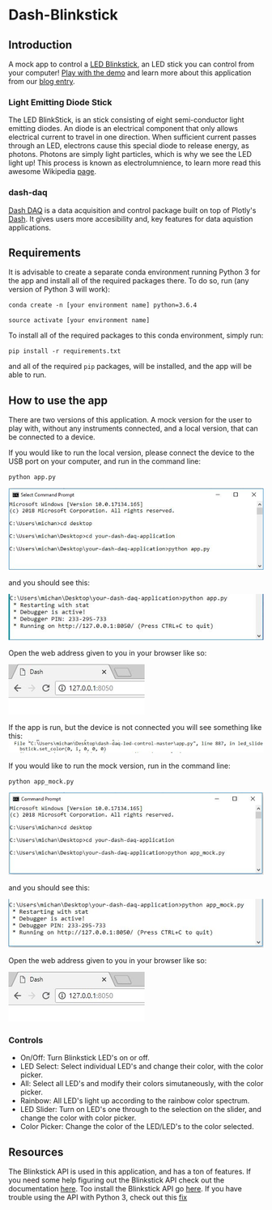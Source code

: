 # Dash-Blinkstick

## Introduction
A mock app to control a [LED Blinkstick](https://www.blinkstick.com/products/blinkstick-strip), an LED stick you can control from your computer! [Play with the demo](https://dash-daq-led.herokuapp.com/) and learn more about this application from our [blog entry](https://www.dashdaq.io/control-an-led-strip-in-python).

### Light Emitting Diode Stick
The LED BlinkStick, is an stick consisting of eight semi-conductor light emitting diodes. An diode is an electrical component that only allows electrical current to travel in one direction. When sufficient current passes through an LED, electrons cause this special diode to release energy, as photons. Photons are simply light particles, which is why we see the LED light up! This process is known as electrolumnience, to learn more read this awesome Wikipedia [page](https://en.wikipedia.org/wiki/Electroluminescence).

### dash-daq
[Dash DAQ](http://dash-daq.netlify.com/#about) is a data acquisition and control package built on top of Plotly's [Dash](https://plot.ly/products/dash/). It gives users more accesibility and, key features for data aquistion applications.


## Requirements
It is advisable	to create a separate conda environment running Python 3 for the app and install all of the required packages there. To do so, run (any version of Python 3 will work):

```
conda create -n	[your environment name] python=3.6.4
```
```
source activate [your environment name]
```

To install all of the required packages to this conda environment, simply run:

```
pip install -r requirements.txt
```

and all of the required `pip` packages,  will be installed, and the app will be able to run.
 
## How to use the app
There are two versions of this application. A mock version for the user to play with, without any instruments connected, and a local version, that can be connected to a device.

If you would like to run the local version, please connect the device to the USB port on your computer, and run in the command line:

``` 
python app.py
```
![changefail](screenshots/pythonapp.JPG)

and you should see this:

![changefail](screenshots/runapp.JPG)

Open the web address given to you in your browser like so:

![changefail](screenshots/openport.JPG)

If the app is run, but the device is not connected you will see something like this:
![changefail](screenshots/notplugedin.JPG)

If you would like to run the mock version, run in the command line:

```
python app_mock.py 
```

![changefail](screenshots/pythonapp_mock.JPG)

and you should see this:

![changefail](screenshots/runmock.JPG)

Open the web address given to you in your browser like so:

![changefail](screenshots/openport.JPG)

### Controls
* On/Off: Turn Blinkstick LED's on or off. 
* LED Select: Select individual LED's and change their color, with the color picker.
* All: Select all LED's and modify their colors simutaneously, with the color picker.
* Rainbow: All LED's light up according to the rainbow color spectrum.
* LED Slider: Turn on LED's one through to the selection on the slider, and change the color with color picker.
* Color Picker: Change the color of the LED/LED's to the color selected.


## Resources
The Blinkstick API is used in this application, and has a ton of features. If you need some help figuring out the Blinkstick API check out the documentation [here](https://www.blinkstick.com/documentation/python/frames.html). Too install the Blinkstick API go [here](https://github.com/arvydas/blinkstick-python). If you have trouble using the API with Python 3, check out this [fix](https://github.com/arvydas/blinkstick-python/issues/34)


